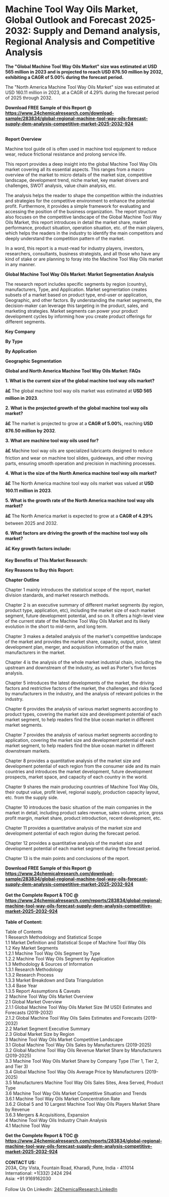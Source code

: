 <h1>Machine Tool Way Oils Market, Global Outlook and Forecast 2025-2032: Supply and Demand analysis, Regional Analysis and Competitive Analysis</h1><p><strong>The "Global Machine Tool Way Oils Market" size was estimated at USD 565 million in 2023 and is projected to reach USD 876.50 million by 2032, exhibiting a CAGR of 5.00% during the forecast period.</strong></p><p>
</p><p>
The "North America Machine Tool Way Oils Market" size was estimated at USD 160.11 million in 2023, at a CAGR of 4.29% during the forecast period of 2025 through 2032.</p><div><b>Download FREE Sample of this Report @ 
            <a href="https://www.24chemicalresearch.com/download-sample/283834/global-regional-machine-tool-way-oils-forecast-supply-dem-analysis-competitive-market-2025-2032-924">
            https://www.24chemicalresearch.com/download-sample/283834/global-regional-machine-tool-way-oils-forecast-supply-dem-analysis-competitive-market-2025-2032-924</a></b></div><br><p>
</p><p><strong>Report Overview</strong></p><p>
</p><p>
Machine tool guide oil is often used in machine tool equipment to reduce wear, reduce frictional resistance and prolong service life.</p><p>
</p><p>
This report provides a deep insight into the global Machine Tool Way Oils market covering all its essential aspects. This ranges from a macro overview of the market to micro details of the market size, competitive landscape, development trend, niche market, key market drivers and challenges, SWOT analysis, value chain analysis, etc.</p><p>
</p><p>
The analysis helps the reader to shape the competition within the industries and strategies for the competitive environment to enhance the potential profit. Furthermore, it provides a simple framework for evaluating and accessing the position of the business organization. The report structure also focuses on the competitive landscape of the Global Machine Tool Way Oils Market, this report introduces in detail the market share, market performance, product situation, operation situation, etc. of the main players, which helps the readers in the industry to identify the main competitors and deeply understand the competition pattern of the market.</p><p>
</p><p>In a word, this report is a must-read for industry players, investors, researchers, consultants, business strategists, and all those who have any kind of stake or are planning to foray into the Machine Tool Way Oils market in any manner.</p><p>
</p><p><strong>Global Machine Tool Way Oils Market: Market Segmentation Analysis</strong></p><p>
The research report includes specific segments by region (country), manufacturers, Type, and Application. Market segmentation creates subsets of a market based on product type, end-user or application, Geographic, and other factors. By understanding the market segments, the decision-maker can leverage this targeting in the product, sales, and marketing strategies. Market segments can power your product development cycles by informing how you create product offerings for different segments.</p><p>
</p><p><strong>Key Company</strong></p><p>
</p><p>
</p><p><strong>By Type</strong></p><p>
</p><p>
</p><p><strong>By Application</strong></p><p>
</p><p>
</p><p><strong>Geographic Segmentation</strong></p><p>
</p><p>

<strong>Global and North America Machine Tool Way Oils Market: FAQs</strong></p><p>
<strong>1. What is the current size of the global machine tool way oils market?</strong></p><p>
</p><p><strong>â£ </strong>The global machine tool way oils market was estimated at <strong>USD 565 million in 2023</strong>.</p><p>
<strong>2. What is the projected growth of the global machine tool way oils market?</strong></p><p>
</p><p><strong>â£ </strong>The market is projected to grow at a <strong>CAGR of 5.00%</strong>, reaching <strong>USD 876.50 million by 2032</strong>.</p><p>
<strong>3. What are machine tool way oils used for?</strong></p><p>
</p><p><strong>â£ </strong>Machine tool way oils are specialized lubricants designed to reduce friction and wear on machine tool slides, guideways, and other moving parts, ensuring smooth operation and precision in machining processes.</p><p>
<strong>4. What is the size of the North America machine tool way oils market?</strong></p><p>
</p><p><strong>â£ </strong>The North America machine tool way oils market was valued at <strong>USD 160.11 million in 2023</strong>.</p><p>
<strong>5. What is the growth rate of the North America machine tool way oils market?</strong></p><p>
</p><p><strong>â£ </strong>The North America market is expected to grow at a <strong>CAGR of 4.29%</strong> between 2025 and 2032.</p><p>
<strong>6. What factors are driving the growth of the machine tool way oils market?</strong></p><p>
</p><p><strong>â£ </strong><strong>Key growth factors include:</strong></p><p>
</p><p>
</p><p><strong>Key Benefits of This Market Research:</strong></p><p>
</p><p>
</p><p><strong>Key Reasons to Buy this Report:</strong></p><p>
</p><p>
</p><p><strong>Chapter Outline</strong></p><p>
Chapter 1 mainly introduces the statistical scope of the report, market division standards, and market research methods.</p><p>
Chapter 2 is an executive summary of different market segments (by region, product type, application, etc), including the market size of each market segment, future development potential, and so on. It offers a high-level view of the current state of the Machine Tool Way Oils Market and its likely evolution in the short to mid-term, and long term.</p><p>
Chapter 3 makes a detailed analysis of the market's competitive landscape of the market and provides the market share, capacity, output, price, latest development plan, merger, and acquisition information of the main manufacturers in the market.</p><p>
Chapter 4 is the analysis of the whole market industrial chain, including the upstream and downstream of the industry, as well as Porter's five forces analysis.</p><p>
Chapter 5 introduces the latest developments of the market, the driving factors and restrictive factors of the market, the challenges and risks faced by manufacturers in the industry, and the analysis of relevant policies in the industry.</p><p>
Chapter 6 provides the analysis of various market segments according to product types, covering the market size and development potential of each market segment, to help readers find the blue ocean market in different market segments.</p><p>
Chapter 7 provides the analysis of various market segments according to application, covering the market size and development potential of each market segment, to help readers find the blue ocean market in different downstream markets.</p><p>
Chapter 8 provides a quantitative analysis of the market size and development potential of each region from the consumer side and its main countries and introduces the market development, future development prospects, market space, and capacity of each country in the world.</p><p>
Chapter 9 shares the main producing countries of Machine Tool Way Oils, their output value, profit level, regional supply, production capacity layout, etc. from the supply side.</p><p>
Chapter 10 introduces the basic situation of the main companies in the market in detail, including product sales revenue, sales volume, price, gross profit margin, market share, product introduction, recent development, etc.</p><p>
Chapter 11 provides a quantitative analysis of the market size and development potential of each region during the forecast period.</p><p>
Chapter 12 provides a quantitative analysis of the market size and development potential of each market segment during the forecast period.</p><p>
Chapter 13 is the main points and conclusions of the report.</p><div><b>Download FREE Sample of this Report @ 
            <a href="https://www.24chemicalresearch.com/download-sample/283834/global-regional-machine-tool-way-oils-forecast-supply-dem-analysis-competitive-market-2025-2032-924">
            https://www.24chemicalresearch.com/download-sample/283834/global-regional-machine-tool-way-oils-forecast-supply-dem-analysis-competitive-market-2025-2032-924</a></b></div><br><div><b>Get the Complete Report & TOC @ 
            <a href="https://www.24chemicalresearch.com/reports/283834/global-regional-machine-tool-way-oils-forecast-supply-dem-analysis-competitive-market-2025-2032-924">
            https://www.24chemicalresearch.com/reports/283834/global-regional-machine-tool-way-oils-forecast-supply-dem-analysis-competitive-market-2025-2032-924</a></b></div><br>
            <b>Table of Content:</b><p>Table of Contents<br />
1 Research Methodology and Statistical Scope<br />
1.1 Market Definition and Statistical Scope of Machine Tool Way Oils<br />
1.2 Key Market Segments<br />
1.2.1 Machine Tool Way Oils Segment by Type<br />
1.2.2 Machine Tool Way Oils Segment by Application<br />
1.3 Methodology & Sources of Information<br />
1.3.1 Research Methodology<br />
1.3.2 Research Process<br />
1.3.3 Market Breakdown and Data Triangulation<br />
1.3.4 Base Year<br />
1.3.5 Report Assumptions & Caveats<br />
2 Machine Tool Way Oils Market Overview<br />
2.1 Global Market Overview<br />
2.1.1 Global Machine Tool Way Oils Market Size (M USD) Estimates and Forecasts (2019-2032)<br />
2.1.2 Global Machine Tool Way Oils Sales Estimates and Forecasts (2019-2032)<br />
2.2 Market Segment Executive Summary<br />
2.3 Global Market Size by Region<br />
3 Machine Tool Way Oils Market Competitive Landscape<br />
3.1 Global Machine Tool Way Oils Sales by Manufacturers (2019-2025)<br />
3.2 Global Machine Tool Way Oils Revenue Market Share by Manufacturers (2019-2025)<br />
3.3 Machine Tool Way Oils Market Share by Company Type (Tier 1, Tier 2, and Tier 3)<br />
3.4 Global Machine Tool Way Oils Average Price by Manufacturers (2019-2025)<br />
3.5 Manufacturers Machine Tool Way Oils Sales Sites, Area Served, Product Type<br />
3.6 Machine Tool Way Oils Market Competitive Situation and Trends<br />
3.6.1 Machine Tool Way Oils Market Concentration Rate<br />
3.6.2 Global 5 and 10 Largest Machine Tool Way Oils Players Market Share by Revenue<br />
3.6.3 Mergers & Acquisitions, Expansion<br />
4 Machine Tool Way Oils Industry Chain Analysis<br />
4.1 Machine Tool Way </p><div><b>Get the Complete Report & TOC @ 
            <a href="https://www.24chemicalresearch.com/reports/283834/global-regional-machine-tool-way-oils-forecast-supply-dem-analysis-competitive-market-2025-2032-924">
            https://www.24chemicalresearch.com/reports/283834/global-regional-machine-tool-way-oils-forecast-supply-dem-analysis-competitive-market-2025-2032-924</a></b></div><br><b>CONTACT US:</b><br>
            203A, City Vista, Fountain Road, Kharadi, Pune, India - 411014<br>
            International: +1(332) 2424 294<br>
            Asia: +91 9169162030 <br><br>
            Follow Us On LinkedIn: <a href="https://www.linkedin.com/company/24chemicalresearch/">24ChemicalResearch LinkedIn</a>